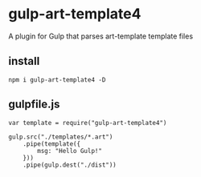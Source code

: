 # gulp-art-template4
A plugin for Gulp that parses art-template template files


## install

```
npm i gulp-art-template4 -D
```

## gulpfile.js

```
var template = require("gulp-art-template4")

gulp.src("./templates/*.art")
	.pipe(template({
		msg: "Hello Gulp!"
	}))
	.pipe(gulp.dest("./dist"))
```